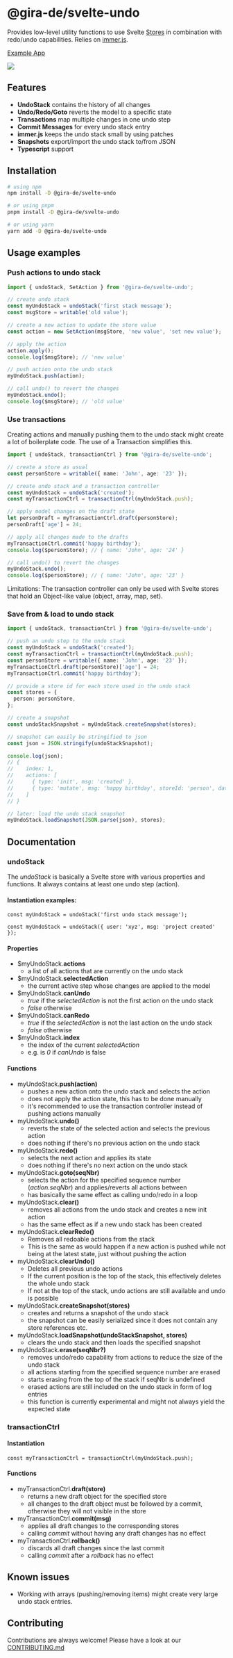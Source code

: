 # @gira-de/svelte-undo

Provides low-level utility functions to use Svelte [Stores](https://svelte.dev/tutorial/writable-stores) in combination with redo/undo capabilities. Relies on [immer.js](https://immerjs.github.io/immer/).

[Example App](https://github.com/gira-de/svelte-undo-example)

![](./example-app.gif)

## Features

- **UndoStack** contains the history of all changes
- **Undo/Redo/Goto** reverts the model to a specific state
- **Transactions** map multiple changes in one undo step
- **Commit Messages** for every undo stack entry
- **immer.js** keeps the undo stack small by using patches
- **Snapshots** export/import the undo stack to/from JSON
- **Typescript** support

## Installation

```bash
# using npm
npm install -D @gira-de/svelte-undo

# or using pnpm
pnpm install -D @gira-de/svelte-undo

# or using yarn
yarn add -D @gira-de/svelte-undo
```

## Usage examples

### Push actions to undo stack

```ts
import { undoStack, SetAction } from '@gira-de/svelte-undo';

// create undo stack
const myUndoStack = undoStack('first stack message');
const msgStore = writable('old value');

// create a new action to update the store value
const action = new SetAction(msgStore, 'new value', 'set new value');

// apply the action
action.apply();
console.log($msgStore); // 'new value'

// push action onto the undo stack
myUndoStack.push(action);

// call undo() to revert the changes
myUndoStack.undo();
console.log($msgStore); // 'old value'
```

### Use transactions

Creating actions and manually pushing them to the undo stack might create a lot of boilerplate code. The use of a Transaction simplifies this.

```ts
import { undoStack, transactionCtrl } from '@gira-de/svelte-undo';

// create a store as usual
const personStore = writable({ name: 'John', age: '23' });

// create undo stack and a transaction controller
const myUndoStack = undoStack('created');
const myTransactionCtrl = transactionCtrl(myUndoStack.push);

// apply model changes on the draft state
let personDraft = myTransactionCtrl.draft(personStore);
personDraft['age'] = 24;

// apply all changes made to the drafts
myTransactionCtrl.commit('happy birthday');
console.log($personStore); // { name: 'John', age: '24' }

// call undo() to revert the changes
myUndoStack.undo();
console.log($personStore); // { name: 'John', age: '23' }
```

Limitations: The transaction controller can only be used with Svelte stores that hold an Object-like value (object, array, map, set).

### Save from & load to undo stack

```ts
import { undoStack, transactionCtrl } from '@gira-de/svelte-undo';

// push an undo step to the undo stack
const myUndoStack = undoStack('created');
const myTransactionCtrl = transactionCtrl(myUndoStack.push);
const personStore = writable({ name: 'John', age: '23' });
myTransactionCtrl.draft(personStore)['age'] = 24;
myTransactionCtrl.commit('happy birthday');

// provide a store id for each store used in the undo stack
const stores = {
  person: personStore,
};

// create a snapshot
const undoStackSnapshot = myUndoStack.createSnapshot(stores);

// snapshot can easily be stringified to json
const json = JSON.stringify(undoStackSnapshot);

console.log(json);
// {
//    index: 1,
//    actions: [
//      { type: 'init', msg: 'created' },
//      { type: 'mutate', msg: 'happy birthday', storeId: 'person', data: ... }
//    ]
// }

// later: load the undo stack snapshot
myUndoStack.loadSnapshot(JSON.parse(json), stores);
```

## Documentation

### undoStack

The _undoStack_ is basically a Svelte store with various properties and functions. It always contains at least one undo step (action).

#### Instantiation examples:

`const myUndoStack = undoStack('first undo stack message');`

`const myUndoStack = undoStack({ user: 'xyz', msg: 'project created' });`

#### Properties

- $myUndoStack.**actions**
  - a list of all actions that are currently on the undo stack
- $myUndoStack.**selectedAction**
  - the current active step whose changes are applied to the model
- $myUndoStack.**canUndo**
  - _true_ if the _selectedAction_ is not the first action on the undo stack
  - _false_ otherwise
- $myUndoStack.**canRedo**
  - _true_ if the _selectedAction_ is not the last action on the undo stack
  - _false_ otherwise
- $myUndoStack.**index**
  - the index of the current _selectedAction_
  - e.g. is _0_ if _canUndo_ is false

#### Functions

- myUndoStack.**push(action)**
  - pushes a new action onto the undo stack and selects the action
  - does not apply the action state, this has to be done manually
  - it's recommended to use the transaction controller instead of pushing actions manually
- myUndoStack.**undo()**
  - reverts the state of the selected action and selects the previous action
  - does nothing if there's no previous action on the undo stack
- myUndoStack.**redo()**
  - selects the next action and applies its state
  - does nothing if there's no next action on the undo stack
- myUndoStack.**goto(seqNbr)**
  - selects the action for the specified sequence number (_action.seqNbr_) and applies/reverts all actions between
  - has basically the same effect as calling undo/redo in a loop
- myUndoStack.**clear()**
  - removes all actions from the undo stack and creates a new init action
  - has the same effect as if a new undo stack has been created
- myUndoStack.**clearRedo()**
  - Removes all redoable actions from the stack
  - This is the same as would happen if a new action is pushed while not being at the latest state,
    just without pushing the action
- myUndoStack.**clearUndo()**
  - Deletes all previous undo actions
  - If the current position is the top of the stack, this effectively deletes the whole undo stack
  - If not at the top of the stack, undo actions are still available and undo is possible
- myUndoStack.**createSnapshot(stores)**
  - creates and returns a snapshot of the undo stack
  - the snapshot can be easily serialized since it does not contain any store references etc.
- myUndoStack.**loadSnapshot(undoStackSnapshot, stores)**
  - clears the undo stack and then loads the specified snapshot
- myUndoStack.**erase(seqNbr?)**
  - removes undo/redo capability from actions to reduce the size of the undo stack
  - all actions starting from the specified sequence number are erased
  - starts erasing from the top of the stack if seqNbr is undefined
  - erased actions are still included on the undo stack in form of log entries
  - this function is currently experimental and might not always yield the expected state

### transactionCtrl

#### Instantiation

`const myTransactionCtrl = transactionCtrl(myUndoStack.push);`

#### Functions

- myTransactionCtrl.**draft(store)**
  - returns a new draft object for the specified store
  - all changes to the draft object must be followed by a commit, otherwise they will not visible in the store
- myTransactionCtrl.**commit(msg)**
  - applies all draft changes to the corresponding stores
  - calling _commit_ without having any draft changes has no effect
- myTransactionCtrl.**rollback()**
  - discards all draft changes since the last commit
  - calling _commit_ after a _rollback_ has no effect

## Known issues

- Working with arrays (pushing/removing items) might create very large undo stack entries.

## Contributing

Contributions are always welcome! Please have a look at our [CONTRIBUTING.md](CONTRIBUTING.md)
